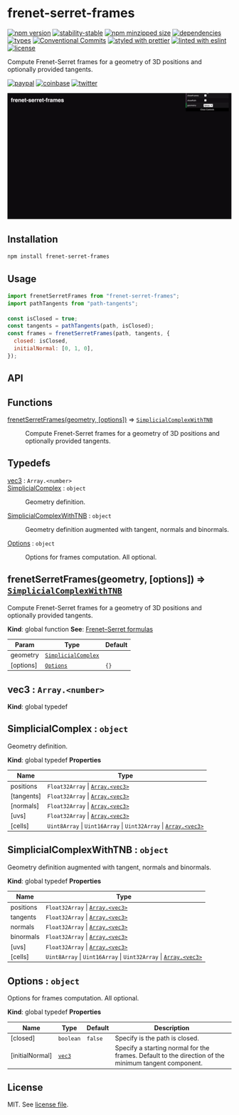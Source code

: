 # frenet-serret-frames

[![npm version](https://img.shields.io/npm/v/frenet-serret-frames)](https://www.npmjs.com/package/frenet-serret-frames)
[![stability-stable](https://img.shields.io/badge/stability-stable-green.svg)](https://www.npmjs.com/package/frenet-serret-frames)
[![npm minzipped size](https://img.shields.io/bundlephobia/minzip/frenet-serret-frames)](https://bundlephobia.com/package/frenet-serret-frames)
[![dependencies](https://img.shields.io/librariesio/release/npm/frenet-serret-frames)](https://github.com/dmnsgn/frenet-serret-frames/blob/main/package.json)
[![types](https://img.shields.io/npm/types/frenet-serret-frames)](https://github.com/microsoft/TypeScript)
[![Conventional Commits](https://img.shields.io/badge/Conventional%20Commits-1.0.0-fa6673.svg)](https://conventionalcommits.org)
[![styled with prettier](https://img.shields.io/badge/styled_with-Prettier-f8bc45.svg?logo=prettier)](https://github.com/prettier/prettier)
[![linted with eslint](https://img.shields.io/badge/linted_with-ES_Lint-4B32C3.svg?logo=eslint)](https://github.com/eslint/eslint)
[![license](https://img.shields.io/github/license/dmnsgn/frenet-serret-frames)](https://github.com/dmnsgn/frenet-serret-frames/blob/main/LICENSE.md)

Compute Frenet-Serret frames for a geometry of 3D positions and optionally provided tangents.

[![paypal](https://img.shields.io/badge/donate-paypal-informational?logo=paypal)](https://paypal.me/dmnsgn)
[![coinbase](https://img.shields.io/badge/donate-coinbase-informational?logo=coinbase)](https://commerce.coinbase.com/checkout/56cbdf28-e323-48d8-9c98-7019e72c97f3)
[![twitter](https://img.shields.io/twitter/follow/dmnsgn?style=social)](https://twitter.com/dmnsgn)

![](https://raw.githubusercontent.com/dmnsgn/frenet-serret-frames/main/screenshot.gif)

## Installation

```bash
npm install frenet-serret-frames
```

## Usage

```js
import frenetSerretFrames from "frenet-serret-frames";
import pathTangents from "path-tangents";

const isClosed = true;
const tangents = pathTangents(path, isClosed);
const frames = frenetSerretFrames(path, tangents, {
  closed: isClosed,
  initialNormal: [0, 1, 0],
});
```

## API

<!-- api-start -->

## Functions

<dl>
<dt><a href="#frenetSerretFrames">frenetSerretFrames(geometry, [options])</a> ⇒ <code><a href="#SimplicialComplexWithTNB">SimplicialComplexWithTNB</a></code></dt>
<dd><p>Compute Frenet-Serret frames for a geometry of 3D positions and optionally provided tangents.</p>
</dd>
</dl>

## Typedefs

<dl>
<dt><a href="#vec3">vec3</a> : <code>Array.&lt;number&gt;</code></dt>
<dd></dd>
<dt><a href="#SimplicialComplex">SimplicialComplex</a> : <code>object</code></dt>
<dd><p>Geometry definition.</p>
</dd>
<dt><a href="#SimplicialComplexWithTNB">SimplicialComplexWithTNB</a> : <code>object</code></dt>
<dd><p>Geometry definition augmented with tangent, normals and binormals.</p>
</dd>
<dt><a href="#Options">Options</a> : <code>object</code></dt>
<dd><p>Options for frames computation. All optional.</p>
</dd>
</dl>

<a name="frenetSerretFrames"></a>

## frenetSerretFrames(geometry, [options]) ⇒ [<code>SimplicialComplexWithTNB</code>](#SimplicialComplexWithTNB)

Compute Frenet-Serret frames for a geometry of 3D positions and optionally provided tangents.

**Kind**: global function
**See**: [Frenet–Serret formulas](https://en.wikipedia.org/wiki/Frenet%E2%80%93Serret_formulas)

| Param     | Type                                                 | Default         |
| --------- | ---------------------------------------------------- | --------------- |
| geometry  | [<code>SimplicialComplex</code>](#SimplicialComplex) |                 |
| [options] | [<code>Options</code>](#Options)                     | <code>{}</code> |

<a name="vec3"></a>

## vec3 : <code>Array.&lt;number&gt;</code>

**Kind**: global typedef
<a name="SimplicialComplex"></a>

## SimplicialComplex : <code>object</code>

Geometry definition.

**Kind**: global typedef
**Properties**

| Name       | Type                                                                                                                        |
| ---------- | --------------------------------------------------------------------------------------------------------------------------- |
| positions  | <code>Float32Array</code> \| [<code>Array.&lt;vec3&gt;</code>](#vec3)                                                       |
| [tangents] | <code>Float32Array</code> \| [<code>Array.&lt;vec3&gt;</code>](#vec3)                                                       |
| [normals]  | <code>Float32Array</code> \| [<code>Array.&lt;vec3&gt;</code>](#vec3)                                                       |
| [uvs]      | <code>Float32Array</code> \| [<code>Array.&lt;vec3&gt;</code>](#vec3)                                                       |
| [cells]    | <code>Uint8Array</code> \| <code>Uint16Array</code> \| <code>Uint32Array</code> \| [<code>Array.&lt;vec3&gt;</code>](#vec3) |

<a name="SimplicialComplexWithTNB"></a>

## SimplicialComplexWithTNB : <code>object</code>

Geometry definition augmented with tangent, normals and binormals.

**Kind**: global typedef
**Properties**

| Name      | Type                                                                                                                        |
| --------- | --------------------------------------------------------------------------------------------------------------------------- |
| positions | <code>Float32Array</code> \| [<code>Array.&lt;vec3&gt;</code>](#vec3)                                                       |
| tangents  | <code>Float32Array</code> \| [<code>Array.&lt;vec3&gt;</code>](#vec3)                                                       |
| normals   | <code>Float32Array</code> \| [<code>Array.&lt;vec3&gt;</code>](#vec3)                                                       |
| binormals | <code>Float32Array</code> \| [<code>Array.&lt;vec3&gt;</code>](#vec3)                                                       |
| [uvs]     | <code>Float32Array</code> \| [<code>Array.&lt;vec3&gt;</code>](#vec3)                                                       |
| [cells]   | <code>Uint8Array</code> \| <code>Uint16Array</code> \| <code>Uint32Array</code> \| [<code>Array.&lt;vec3&gt;</code>](#vec3) |

<a name="Options"></a>

## Options : <code>object</code>

Options for frames computation. All optional.

**Kind**: global typedef
**Properties**

| Name            | Type                       | Default            | Description                                                                                          |
| --------------- | -------------------------- | ------------------ | ---------------------------------------------------------------------------------------------------- |
| [closed]        | <code>boolean</code>       | <code>false</code> | Specify is the path is closed.                                                                       |
| [initialNormal] | [<code>vec3</code>](#vec3) | <code></code>      | Specify a starting normal for the frames. Default to the direction of the minimum tangent component. |

<!-- api-end -->

## License

MIT. See [license file](https://github.com/dmnsgn/frenet-serret-frames/blob/main/LICENSE.md).
